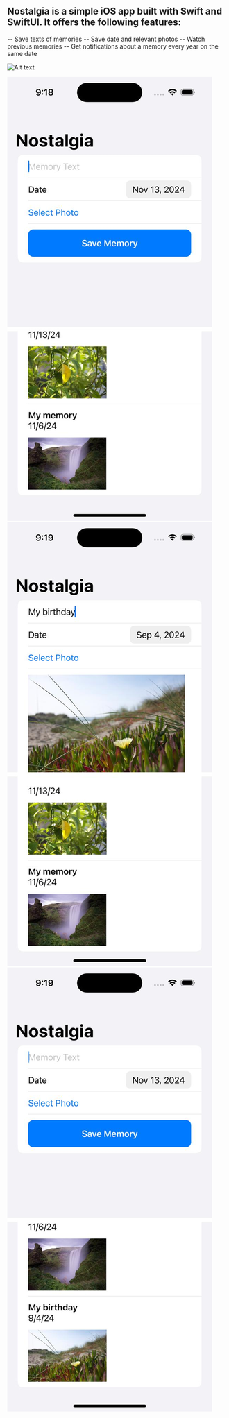 ## Nostalgia is a simple iOS app built with Swift and SwiftUI. It offers the following features:
-- Save texts of memories
-- Save date and relevant photos
-- Watch previous memories
-- Get notifications about a memory every year on the same date 

![Alt text](run.gif)

![image-1](image-1.jpg)
![image-2](image-2.jpg)
![image-3](image-3.jpg)
